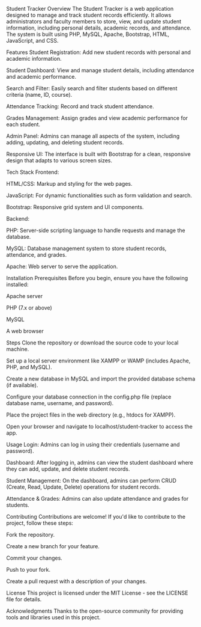 Student Tracker
Overview
The Student Tracker is a web application designed to manage and track student records efficiently. It allows administrators and faculty members to store, view, and update student information, including personal details, academic records, and attendance. The system is built using PHP, MySQL, Apache, Bootstrap, HTML, JavaScript, and CSS.

Features
Student Registration: Add new student records with personal and academic information.

Student Dashboard: View and manage student details, including attendance and academic performance.

Search and Filter: Easily search and filter students based on different criteria (name, ID, course).

Attendance Tracking: Record and track student attendance.

Grades Management: Assign grades and view academic performance for each student.

Admin Panel: Admins can manage all aspects of the system, including adding, updating, and deleting student records.

Responsive UI: The interface is built with Bootstrap for a clean, responsive design that adapts to various screen sizes.

Tech Stack
Frontend:

HTML/CSS: Markup and styling for the web pages.

JavaScript: For dynamic functionalities such as form validation and search.

Bootstrap: Responsive grid system and UI components.

Backend:

PHP: Server-side scripting language to handle requests and manage the database.

MySQL: Database management system to store student records, attendance, and grades.

Apache: Web server to serve the application.

Installation
Prerequisites
Before you begin, ensure you have the following installed:

Apache server

PHP (7.x or above)

MySQL

A web browser

Steps
Clone the repository or download the source code to your local machine.

Set up a local server environment like XAMPP or WAMP (includes Apache, PHP, and MySQL).

Create a new database in MySQL and import the provided database schema (if available).

Configure your database connection in the config.php file (replace database name, username, and password).

Place the project files in the web directory (e.g., htdocs for XAMPP).

Open your browser and navigate to localhost/student-tracker to access the app.

Usage
Login: Admins can log in using their credentials (username and password).

Dashboard: After logging in, admins can view the student dashboard where they can add, update, and delete student records.

Student Management: On the dashboard, admins can perform CRUD (Create, Read, Update, Delete) operations for student records.

Attendance & Grades: Admins can also update attendance and grades for students.

Contributing
Contributions are welcome! If you'd like to contribute to the project, follow these steps:

Fork the repository.

Create a new branch for your feature.

Commit your changes.

Push to your fork.

Create a pull request with a description of your changes.

License
This project is licensed under the MIT License - see the LICENSE file for details.

Acknowledgments
Thanks to the open-source community for providing tools and libraries used in this project.
